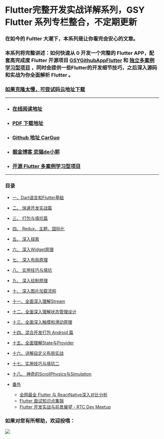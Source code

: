 # Flutter完整开发实战详解系列，GSY Flutter 系列专栏整合，不定期更新


### 在如今的 Fultter 大潮下，本系列是让你看完会安心的文章。

### 本系列将完整讲述：如何快速从 0 开发一个完整的 Flutter APP，配套高完成度  Flutter 开源项目 [GSYGithubAppFlutter](https://github.com/CarGuo/gsy_github_app_flutter) 和 [独立多案例学习型项目](https://github.com/CarGuo/gsy_flutter_demo) ，同时会提供一些Flutter的开发细节技巧，之后深入源码和实战为你全面解析 Flutter 。

### [如果克隆太慢，可尝试码云地址下载](https://gitee.com/CarGuo/GSYFlutterBook)

----

- ### [在线阅读地址](https://guoshuyu.cn/home/wx/)

- ### [PDF 下载地址](https://raw.githubusercontent.com/CarGuo/GSYFlutterBook/master/Flutter完整开发实战详解系列.pdf)

- ### [Github 地址 CarGuo](https://github.com/CarGuo)

- ### [掘金博客 恋猫de小郭](https://juejin.im/user/582aca2ba22b9d006b59ae68/posts)

- ### [开源 Flutter 多案例学习型项目](https://github.com/CarGuo/GSYFlutterDemo)

----

### 目录

* [一、Dart语言和Flutter基础](Flutter-1.md)

* [二、 快速开发实战篇](Flutter-2.md)

* [三、 打包与填坑篇](Flutter-3.md)

* [四、 Redux、主题、国际化](Flutter-4.md)

* [五、 深入探索](Flutter-5.md)

* [六、 深入Widget原理](Flutter-6.md)

* [七、 深入布局原理](Flutter-7.md)

* [八、 实用技巧与填坑](Flutter-8.md)

* [九、 深入绘制原理](Flutter-9.md)

* [十、 深入图片加载流程](Flutter-10.md)

* [十一、全面深入理解Stream](Flutter-11.md)

* [十二、全面深入理解状态管理设计](Flutter-12.md)

* [十三、全面深入触摸和滑动原理](Flutter-13.md)

* [十四、混合开发打包 Android 篇](Flutter-14.md)

* [十五、全面理解State与Provider](Flutter-15.md)

* [十六、详解自定义布局实战](Flutter-16.md)

* [十七、实用技巧与填坑二](Flutter-17.md)

* [十八、 神奇的ScrollPhysics与Simulation](Flutter-18.md)

* [番外](FWREADME.md)
  
  * [全网最全 Flutter 与 ReactNative深入对比分析](qwzqdb.md)
  * [Flutter 面试知识点集锦](Flutter-msjj.md)
  * [Flutter 开发实战与前景展望 - RTC Dev Meetup](Flutter-rtc-meetup.md)
  
  



### 如果对您有所帮助，欢迎投喂：

![](http://img.cdn.guoshuyu.cn/thanks.jpg)

